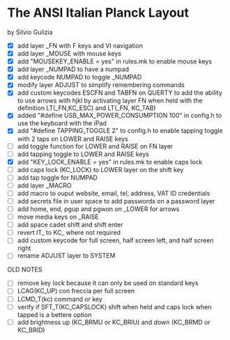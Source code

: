 # The ANSI Italian Planck Layout
by Silvio Gulizia

- [x] add layer _FN with F keys and VI navigation
- [x] add layer _MOUSE with mouse keys
- [x] add "MOUSEKEY_ENABLE = yes" in rules.mk to enable mouse keys
- [x] add layer _NUMPAD to have a numpad
- [x] add keycode NUMPAD to toggle _NUMPAD
- [x] modify layer ADJUST to simplify remembering commands
- [x] add custom keycodes ESCFN and TABFN on QUERTY to add the ability to use arrows with hjkl by activating layer FN when held with the definition LT(_FN,KC_ESC) and LT(_FN, KC_TAB)
- [x] added "#define USB_MAX_POWER_CONSUMPTION 100" in config.h to use the keyboard with the iPad
- [x] add "#define TAPPING_TOGGLE 2" to config.h to enable tapping toggle with 2 taps on LOWER and RAISE keys
- [ ] add toggle function for LOWER and RAISE on FN layer
- [ ] add tapping toggle to LOWER and RAISE keys
- [x] add "KEY_LOCK_ENABLE = yes" in rules.mk to enable caps lock
- [ ] add caps lock (KC_LOCK) to LOWER layer on the shift key
- [ ] add tap toggle for NUMPAD
- [ ] add layer _MACRO
- [ ] add macro to ouput website, email, tel, address, VAT ID credentials
- [ ] add secrets file in user space to add passwords on a password layer
- [ ] add home, end, pgup and pgwon on _LOWER for arrows
- [ ] move media keys on _RAISE
- [ ] add space cadet shift and shift enter
- [ ] revert IT_ to KC_ where not required
- [ ] add custom keycode for full screen, half screen left, and half screen right
- [ ] rename ADJUST layer to SYSTEM

OLD NOTES
- [ ] remove key lock because it can only be used on standard keys
- [ ] LCAG(KC_UP) con freccia per full screen
- [ ] LCMD_T(kc) command or key
- [ ] verify if SFT_T(KC_CAPSLOCK) shift when held and caps lock when tapped is a bettere option
- [ ] add brightness up (KC_BRMU or KC_BRIU) and down (KC_BRMD or KC_BRID)
